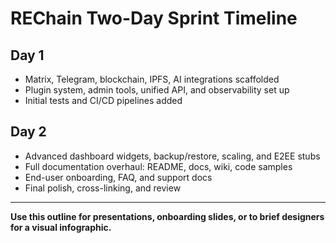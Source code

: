 # REChain Two-Day Sprint Timeline

## Day 1
- Matrix, Telegram, blockchain, IPFS, AI integrations scaffolded
- Plugin system, admin tools, unified API, and observability set up
- Initial tests and CI/CD pipelines added

## Day 2
- Advanced dashboard widgets, backup/restore, scaling, and E2EE stubs
- Full documentation overhaul: README, docs, wiki, code samples
- End-user onboarding, FAQ, and support docs
- Final polish, cross-linking, and review

---

**Use this outline for presentations, onboarding slides, or to brief designers for a visual infographic.** 